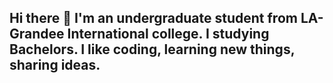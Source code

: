 ## Hi there 👋 I'm an undergraduate student from LA-Grandee International college. I studying Bachelors. I like coding, learning new things, sharing ideas.

<!--
**ShitalDhakal/ShitalDhakal** is a ✨ _special_ ✨ repository because its `README.md` (this file) appears on your GitHub profile.



-->
